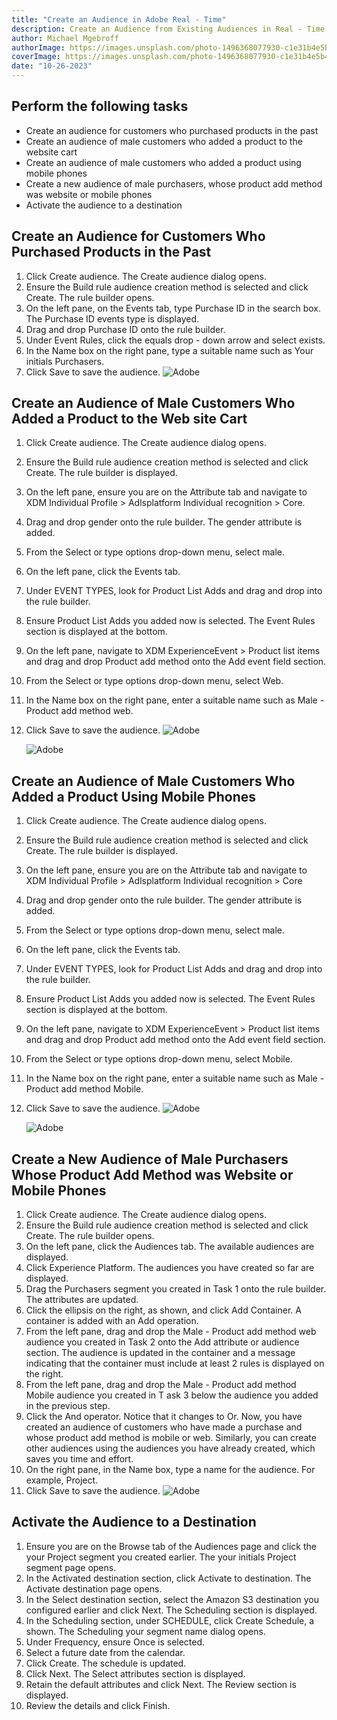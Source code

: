 ```yaml
---
title: "Create an Audience in Adobe Real - Time"
description: Create an Audience from Existing Audiences in Real - Time Customer Data.
author: Michael Mgebroff
authorImage: https://images.unsplash.com/photo-1496368077930-c1e31b4e5b44?auto=format&fit=crop&q=80&w=3540&ixlib=rb-4.0.3&ixid=M3wxMjA3fDB8MHxwaG90by1wYWdlfHx8fGVufDB8fHx8fA%3D%3D
coverImage: https://images.unsplash.com/photo-1496368077930-c1e31b4e5b44?auto=format&fit=crop&q=80&w=3540&ixlib=rb-4.0.3&ixid=M3wxMjA3fDB8MHxwaG90by1wYWdlfHx8fGVufDB8fHx8fA%3D%3D
date: "10-26-2023"
---
```


## Perform the following tasks

- Create an audience for customers who purchased products in the past
- Create an audience of male customers who added a product to the website cart
- Create an audience of male customers who added a product using mobile phones
- Create a new audience of male purchasers, whose product add method was website or mobile phones
- Activate the audience to a destination

## Create an Audience for Customers Who Purchased Products in the Past

1. Click Create audience. The Create audience dialog opens.
2. Ensure the Build rule audience creation method is selected and click Create. The rule builder opens.
3. On the left pane, on the Events tab, type Purchase ID in the search box. The Purchase ID events type is displayed.
4. Drag and drop Purchase ID onto the rule builder.
5. Under Event Rules, click the equals drop - down arrow and select exists.
6. In the Name box on the right pane, type a suitable name such as Your initials Purchasers.
7. Click Save to save the audience.
   ![Adobe](/images/segments/segments43.png "Create an Audience from Existing Audiences")

## Create an Audience of Male Customers Who Added a Product to the Web site Cart

1. Click Create audience. The Create audience dialog opens.
2. Ensure the Build rule audience creation method is selected and click Create. The rule builder is displayed.
3. On the left pane, ensure you are on the Attribute tab and navigate to XDM Individual Profile > Adlsplatform Individual recognition > Core.
4. Drag and drop gender onto the rule builder. The gender attribute is added.
5. From the Select or type options drop-down menu, select male.
6. On the left pane, click the Events tab.
7. Under EVENT TYPES, look for Product List Adds and drag and drop into the rule builder.
8. Ensure Product List Adds you added now is selected. The Event Rules section is displayed at the bottom.
9. On the left pane, navigate to XDM ExperienceEvent > Product list items and drag and drop Product add method onto the Add event field section.
10. From the Select or type options drop-down menu, select Web.
11. In the Name box on the right pane, enter a suitable name such as Male - Product add method web.
12. Click Save to save the audience.
    ![Adobe](/images/segments/segments44.png "Create an Audience from Existing Audiences")

    ![Adobe](/images/segments/segments45.png "Create an Audience from Existing Audiences")

## Create an Audience of Male Customers Who Added a Product Using Mobile Phones

1. Click Create audience. The Create audience dialog opens.
2. Ensure the Build rule audience creation method is selected and click Create. The rule builder is displayed.
3. On the left pane, ensure you are on the Attribute tab and navigate to XDM Individual Profile > Adlsplatform Individual recognition > Core
4. Drag and drop gender onto the rule builder. The gender attribute is added.
5. From the Select or type options drop-down menu, select male.
6. On the left pane, click the Events tab.
7. Under EVENT TYPES, look for Product List Adds and drag and drop into the rule builder.
8. Ensure Product List Adds you added now is selected. The Event Rules section is displayed at the bottom.
9. On the left pane, navigate to XDM ExperienceEvent > Product list items and drag and drop Product add method onto the Add event field section.
10. From the Select or type options drop-down menu, select Mobile.
11. In the Name box on the right pane, enter a suitable name such as Male - Product add method Mobile.
12. Click Save to save the audience.
    ![Adobe](/images/segments/segments44.png "Create an Audience from Existing Audiences")

    ![Adobe](/images/segments/segments46.png "Create an Audience from Existing Audiences")

## Create a New Audience of Male Purchasers Whose Product Add Method was Website or Mobile Phones

1. Click Create audience. The Create audience dialog opens.
2. Ensure the Build rule audience creation method is selected and click Create. The rule builder opens.
3. On the left pane, click the Audiences tab. The available audiences are displayed.
4. Click Experience Platform. The audiences you have created so far are displayed.
5. Drag the Purchasers segment you created in Task 1 onto the rule builder. The attributes are updated.
6. Click the ellipsis on the right, as shown, and click Add Container. A container is added with an Add operation.
7. From the left pane, drag and drop the Male - Product add method web audience you created in Task 2 onto the Add attribute or audience section. The audience is updated in the container and a message indicating that the container must include at least 2 rules is displayed on the right.
8. From the left pane, drag and drop the Male - Product add method Mobile audience you created in T ask 3 below the audience you added in the previous step.
9. Click the And operator. Notice that it changes to Or. Now, you have created an audience of customers who have made a purchase and whose product add method is mobile or web. Similarly, you can create other audiences using the audiences you have already created, which saves you time and effort.
10. On the right pane, in the Name box, type a name for the audience. For example, Project.
11. Click Save to save the audience.
    ![Adobe](/images/segments/segments47.png "Create an Audience from Existing Audiences")

## Activate the Audience to a Destination

1. Ensure you are on the Browse tab of the Audiences page and click the your Project segment you created earlier. The your initials Project segment page opens.
2. In the Activated destination section, click Activate to destination. The Activate destination page opens.
3. In the Select destination section, select the Amazon S3 destination you configured earlier and click Next. The Scheduling section is displayed.
4. In the Scheduling section, under SCHEDULE, click Create Schedule, a shown. The Scheduling your segment name dialog opens.
5. Under Frequency, ensure Once is selected.
6. Select a future date from the calendar.
7. Click Create. The schedule is updated.
8. Click Next. The Select attributes section is displayed.
9. Retain the default attributes and click Next. The Review section is displayed.
10. Review the details and click Finish.
